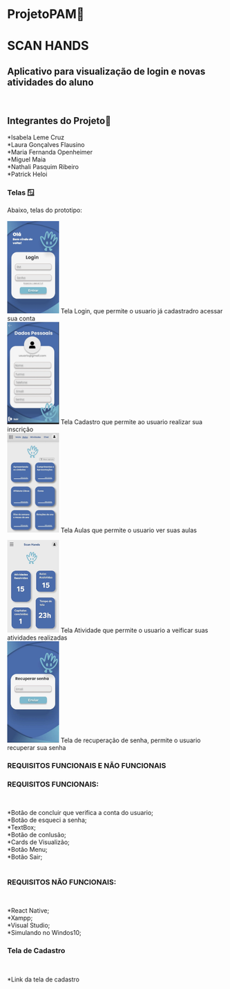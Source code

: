 # ProjetoPAM🚀<br>
# SCAN HANDS<br>
<h2>Aplicativo para visualização de login e novas atividades do aluno</h2><br>

## Integrantes do Projeto🤝 

*Isabela Leme Cruz<br>
*Laura Gonçalves Flausino<br>
*Maria Fernanda Openheimer<br>
*Miguel Maia<br>
*Nathali Pasquim Ribeiro<br>
*Patrick Heloi<br>

### Telas 🪟<br>
Abaixo, telas do prototipo: <br>
<br>
<img src="login.jpg" alt="Logo GitHub" width="120">
Tela Login, que permite o usuario já cadastradro acessar sua conta<br>
<img src="dadospessoais.jpg" alt="Logo GitHub" width="120">
Tela Cadastro que permite ao usuario realizar sua inscrição<br>
<img src="aulas.jpg" alt="Logo GitHub" width="120">
Tela Aulas que permite o usuario ver suas aulas<br>

<img src="atividade.jpg" alt="Logo GitHub" width="120">
Tela Atividade que permite o usuario a veificar suas atividades realizadas<br>
<img src="rec.senha.jpg" alt="Logo GitHub" width="120">
Tela de recuperação de senha, permite o usuario recuperar sua senha

### REQUISITOS FUNCIONAIS E NÃO FUNCIONAIS <br>
### REQUISITOS FUNCIONAIS:</h2><br>
  *Botão de concluir que verifica a conta do usuario;<br>
  *Botão de esqueci a senha;<br>
  *TextBox;<br>
  *Botão de conlusão;<br>
  *Cards de Visualizão;<br>
  *Botão Menu;<br>
  *Botão Sair;<br>
  <br>

### REQUISITOS NÃO FUNCIONAIS:</h2><br>
  *React Native;<br>
  *Xampp;<br>
  *Visual Studio;<br>
  *Simulando no Windos10;<br>

  ### Tela de Cadastro </h2><br>
  *Link da tela de cadastro
   






